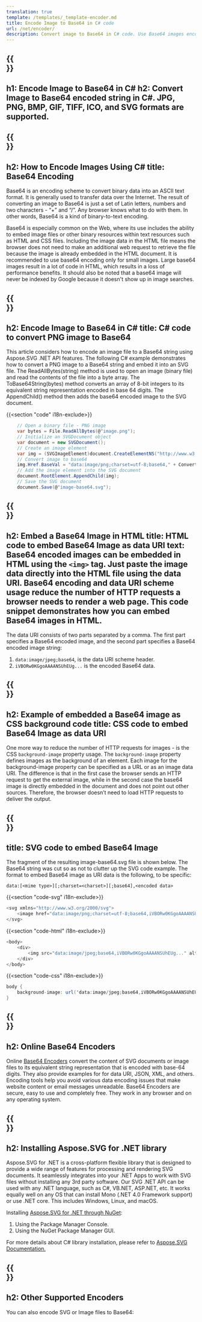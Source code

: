 ```yaml
---
translation: true
template: /templates/_template-encoder.md
title: Encode Image to Base64 in C# code
url: /net/encoder/
description: Convert image to Base64 in C# code. Use Base64 images encoded as data URIs to embed them in HTML, CSS, or JSON.
---
```


{{<section banner>}}
---
h1: Encode Image to Base64 in C# 
h2: Convert Image to Base64 encoded string in C#. JPG, PNG, BMP, GIF, TIFF, ICO, and SVG formats are supported.
---

{{<section base64>}}
---
h2: How to Encode Images Using C#
title: Base64 Encoding
---

Base64 is an encoding scheme to convert binary data into an ASCII text format. It is generally used to transfer data over the Internet. The result of converting an image to Base64 is just a set of Latin letters, numbers and two characters - “+” and “/”. Any browser knows what to do with them. In other words, Base64 is a kind of binary-to-text encoding.

 Base64 is especially common on the Web, where its use includes the ability to embed image files or other binary resources within text resources such as HTML and CSS files. Including the image data in the HTML file means the browser does not need to make an additional web request to retrieve the file because the image is already embedded in the HTML document. It is recommended to use base64 encoding only for small images. Large base64 images result in a lot of code in HTML, which results in a loss of performance benefits. It should also be noted that a base64 image will never be indexed by Google because it doesn't show up in image searches.

{{<section demos>}}
---
h2: Encode Image to Base64 in C#
title: C# code to convert PNG image to Base64
---

This article considers how to encode an image file to a Base64 string using Aspose.SVG .NET API features. The following C# example demonstrates how to convert a PNG image to a Base64 string and embed it into an SVG file. The ReadAllBytes(string) method is used to open an image  (binary file) and read the contents of the file into a byte array. The ToBase64String(bytes) method converts an array of 8-bit integers to its equivalent string representation encoded in base 64 digits. The AppendChild() method then adds the base64 encoded image to the SVG document.

{{<section "code" i18n-exclude>}}

```cs
    // Open a binary file - PNG image
    var bytes = File.ReadAllBytes(@"image.png");
    // Initialize an SVGDocument object
    var document = new SVGDocument();
    // Create an image element
    var img = (SVGImageElement)document.CreateElementNS("http://www.w3.org/2000/svg", "image");
    // Convert image to base64
    img.Href.BaseVal = "data:image/png;charset=utf-8;base64," + Convert.ToBase64String(bytes);
    // Add the image element into the SVG document
    document.RootElement.AppendChild(img);
    // Save the SVG document
    document.Save(@"image-base64.svg");
```

{{<section html>}}
---
h2: Embed a Base64 Image in HTML
title: HTML code to embed Base64 Image as data URI
text: Base64 encoded images can be embedded in HTML using the `<img>` tag. Just paste the image data directly into the HTML file using the data URI. Base64 encoding and data URI scheme usage reduce the number of HTTP requests a browser needs to render a web page. This code snippet demonstrates how you can embed Base64 images in HTML.
---

The data URI consists of two parts separated by a comma. The first part specifies a Base64 encoded image, and the second part specifies a Base64 encoded image string:

1. `data:image/jpeg;base64`, is the data URI scheme header. 
1. `iVBORw0KGgoAAAANSUhEUg...` is the encoded Base64 data.

{{<section css>}}
---
h2: Example of embedded a Base64 image as CSS background code
title: CSS code to embed Base64 Image as data URI
---

One more way to reduce the number of HTTP requests for images - is the CSS `background-image` property usage. The `background-image` property defines images as the background of an element. Each image for the background-image property can be specified as a URL or as an image data URI. The difference is that in the first case the browser sends an HTTP request to get the external image, while in the second case the base64 image is directly embedded in the document and does not point out other sources. Therefore, the browser doesn’t need to load HTTP requests to deliver the output.

{{<section svg>}}
---
title: SVG code to embed Base64 Image
---

The fragment of the resulting image-base64.svg file is shown below. The Base64 string was cut so as not to clutter up the SVG code example. The format to embed Base64 image as URI data is the following, to be specific:

`data:[<mime type>][;charset=<charset>][;base64],<encoded data>`


{{<section "code-svg" i18n-exclude>}}

```cs
<svg xmlns="http://www.w3.org/2000/svg">
	<image href="data:image/png;charset=utf-8;base64,iVBORw0KGgoAAAANSUhEUg..." alt="Red border"/>
</svg>
```

{{<section "code-html" i18n-exclude>}}

```cs
<body>
    <div>
        <img src="data:image/jpeg;base64,iVBORw0KGgoAAAANSUhEUg..." alt="Red border">
    </div>
</body>
```

{{<section "code-css" i18n-exclude>}}

```cs
body {
    background-image: url('data:image/jpeg;base64,iVBORw0KGgoAAAANSUhEUg...');
}
```

{{<section encoder-online>}}
---
h2: Online Base64 Encoders
---

Online <a href="https://products.aspose.app/svg/{{lang}}/encoding" target="_blank">Base64 Encoders</a> convert the content of SVG documents or image files to its equivalent string representation that is encoded with base-64 digits. They also provide examples for for data URI, JSON, XML, and others. Encoding tools help you avoid various data encoding issues that make website content or email messages unreadable. Base64 Encoders are secure, easy to use and completely free. They work in any browser and on any operating system. 

{{<section installing>}}
---
h2: Installing Aspose.SVG for .NET library
---

Aspose.SVG for .NET is a cross-platform flexible library that is designed to provide a wide range of features for processing and rendering SVG documents. It seamlessly integrates into your .NET Apps to work with SVG files without installing any 3rd party software.  Our SVG .NET API can be used with any .NET language, such as C#, VB.NET, ASP.NET, etc. It works equally well on any OS that can install Mono (.NET 4.0 Framework support) or use .NET core.  This includes Windows, Linux, and macOS.

Installing <a href="https://www.nuget.org/packages/Aspose.SVG" target="_blank">Aspose.SVG for .NET through NuGet</a>:

1. Using the Package Manager Console. 
1. Using the NuGet Package Manager GUI.  

For more details about C# library installation, please refer to [Aspose.SVG Documentation.](https://docs.aspose.com/svg/net/getting-started/installation/)

{{<section other-conversions>}}
---
h2: Other Supported Encoders
---

You can also encode SVG or Image files to Base64: